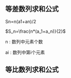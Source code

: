 ## 等差数列求和公式

Sn=n(a1+an)/2 

$S_n=\frac{n*(a_1+a_n)}{2}$

n : 数列中元素个数

ai : 数列中第i个元素





## 等比数列求和公式


